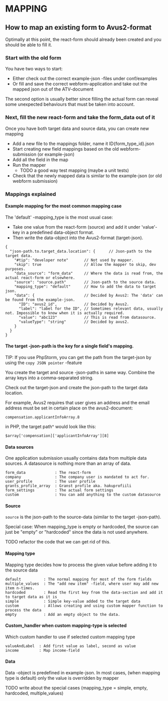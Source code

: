 # MAPPING

## How to map an existing form to Avus2-format

Optimally at this point, the react-form should already been created and you should be able to fill it.

### Start with the old form

You have two ways to start:
- Either check out the correct example-json -files under conf/examples
- Or fill and save the correct webform-application and take out the mapped json out of the ATV-document

The second option is usually better since filling the actual form can reveal some unexpected behaviours that must
be taken into account.

### Next, fill the new react-form and take the form_data out of it

Once you have both target data and source data, you can create new mapping

- Add a new file to the mappings folder, name it ID{form_type_id}.json
- Start creating new field mappings based on the old webform-submission (or example-json)
- Add all the field in the map
- Run the mapper
  - TODO a good way test mapping (maybe a unit tests)
- Check that the newly mapped data is similar to the example-json (or old webform submission)


### Mappings explained

#### Example mapping for the most common mapping case

The 'default' -mapping_type is the most usual case:
- Take one value from the react-form (source) and add it under 'value'-key in a predefined data-object format.
- Then write the data-object into the Avus2-format (target-json).

```
{
  "json-path.to.target_data.location": {      // Json-path to the target data.
    "#tip": "developer note"       // Not used by mapper.
    "skip": true                   // Allow the mapper to skip, dev purposes.
    "data_source": "form_data"     // Where the data is read from, the actual react-form or elsewhere.
    "source": "source.path"        // Json-path to the source data.
    "mapping_type": "default"      // How to add the data to target json.
    "data": {                      // Decided by Avus2: The 'data' can be found from the example-json.
      "ID": "avus2_id",            // Decided by Avus2.
      "label": "label for the ID", // Sometimes relevant data, usually not. Impossible to know when it is actually required.
      "value": "abc123"            // This is read from datasource.
      "valueType": "string"        // Decided by avus2.
    }
  }
}
```

#### The target -json-path is the key for a single field's mapping.
TIP: If you use PhpStorm, you can get the path from the target-json by using the `copy JSON pointer` -feature

You create the target and source -json-paths in same way. Combine the array keys into a comma-separated string.

Check out the target-json and create the json-path to the target data location.

For example, Avus2 requires that user gives an address and the email address must be set in certain place on the avus2-document:

`compensation.applicantInfoArray.8`

in PHP, the target path^ would look like this:

`$array['compensation]['applicantInfoArray'][8]`


#### Data sources
One application submission usually contains data from multiple data sources.
A datasource is nothing more than an array of data.

```
form_data             : The react-form
company               : The company user is mandated to act for.
user_profile          : The user profile
grants_profile_array  : Granst profile aka. hakuprofiili
form_settings         : The actual form settings
custom                : You can add anything to the custom datasource
```


#### Source

`source` is the json-path to the source-data (similar to the target -json-path).

Special case:
When mapping_type is empty or hardcoded, the source can just be "empty" or "hardcoded" since the data is not used anywhere.

TODO refactor the code that we can get rid of this.

#### Mapping type
Mapping type decides how to process the given value before adding it to the source data

```
default          : The normal mapping for most of the form fields
multiple_values  : The "add new item" -field, where user may add new item n-times.
hardcoded        : Read the first key from the data-section and add it to target data as it is
simple           : Simple key-value added to the target data
custom           : Allows creating and using custom mapper function to process the data
empty            : Add an empty object to the data.
```

#### Custom_handler when custom mapping-type is selected
Which custom handler to use if selected custom mapping type

```
valueAndLabel  : Add first value as label, second as value
income         : Map income-field
```

#### Data

Data -object is predefined in example-json.
In most cases, (when mapping type is default) only the value is overridden by mapper

TODO write about the special cases (mapping_type = simple, empty, hardcoded, multiple_values)


